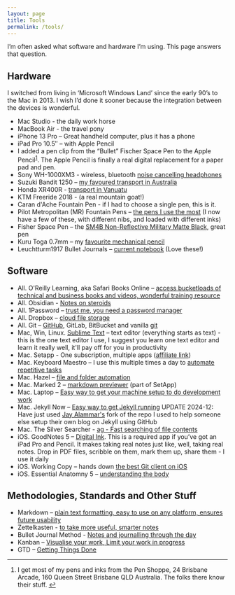 ```yaml
---
layout: page
title: Tools
permalink: /tools/
---
```


I’m often asked what software and hardware I’m using. This page answers that question.

## Hardware

I switched from living in ‘Microsoft Windows Land’ since the early 90’s to the Mac in 2013. I wish I’d done it sooner because the integration between the devices is wonderful.

- Mac Studio - the daily work horse
- MacBook Air - the travel pony
- iPhone 13 Pro – Great handheld computer, plus it has a phone
- iPad Pro 10.5″ – with Apple Pencil
- I added a pen clip from the “Bullet” Fischer Space Pen to the Apple Pencil<sup id="fnbl-20200522165741"><a href="#fn-20200522165741">1</a></sup>. The Apple Pencil is finally a real digital replacement for a paper pad and pen.
- Sony WH-1000XM3 - wireless, bluetooth [noise cancelling headphones](https://helpguide.sony.net/mdr/wh1000xm3/v1/en/contents/TP0001703149.html)
- Suzuki Bandit 1250 – [my favoured transport in Australia](https://www.instagram.com/p/2Nc9Ytnbfv/)
- Honda XR400R - [transport in Vanuatu](https://www.instagram.com/p/B8rq25MnWvx/)
- KTM Freeride 2018 - (a real mountain goat!)
- Caran d'Ache Fountain Pen - if I had to choose a single pen, this is it.
- Pilot Metropolitan (MR) Fountain Pens – [the pens I use the most](https://pilotpen.com.au/products/mr2-fountain/) (I now have a few of these, with different nibs, and loaded with different inks)
- Fisher Space Pen – the [SM4B Non-Reflective Military Matte Black](http://www.amazon.com/Fisher-NonReflective-Military-Cap-O-Matic-SM4B/dp/B001NXDFC8), great pen
- Kuru Toga 0.7mm – my [favourite mechanical pencil](http://www.jetpens.com/Uni-ball-Kuru-Toga-Mechanical-Pencil-Starter-Set-0.7-mm/pd/10372)
- Leuchtturm1917 Bullet Journals – [current notebook](https://www.leuchtturm1917.us/bullet-journal-5-3-4-x-8-1-4-in.html) (Love these!)


## Software

- All. O'Reilly Learning, aka Safari Books Online – [access bucketloads of technical and business books and videos, wonderful training resource](https://www.safaribooksonline.com/)
- All. Obsidian - [Notes on steroids](https://obsidian.md/)
- All. 1Password – [trust me, you need a password manager](https://agilebits.com/onepassword)
- All. Dropbox – [cloud file storage](https://www.dropbox.com/)
- All. Git – [GitHub](https://github.com/benhamilton), GitLab, BitBucket and vanilla [git](https://git-scm.com/book/en/v1/Getting-Started)
- Mac, Win, Linux. [Sublime Text](https://www.sublimetext.com/) – text editor (everything starts as text) - this is the one text editor I use, I suggest you learn one text editor and learn it really well, it'll pay off for you in productivity
- Mac. Setapp - One subscription, multiple apps ([affiliate link](https://go.setapp.com/invite/f324637e-6bb5-49ed-ab27-9dfff035e799))
- Mac. Keyboard Maestro – I use this multiple times a day to [automate repetitive tasks](http://www.keyboardmaestro.com/main/)
- Mac. Hazel – [file and folder automation](http://www.noodlesoft.com/hazel.php)
- Mac. Marked 2 – [markdown previewer](http://marked2app.com/) (part of SetApp)
- Mac. Laptop – [Easy way to get your machine setup to do development work](https://github.com/monfresh/laptop)
- Mac. Jekyll Now – [Easy way to get Jekyll running](https://github.com/barryclark/jekyll-now) UPDATE 2024-12: Have just used [Jay Alammar's](https://github.com/jalammar/jalammar.github.io) fork of the repo I used to help someone else setup their own blog on Jekyll using GitHub
- Mac. The Silver Searcher - [ag - Fast searching of file contents](https://github.com/ggreer/the_silver_searcher)
- iOS. GoodNotes 5 – [Digital Ink](http://www.goodnotesapp.com/). This is a required app if you’ve got an iPad Pro and Pencil. It makes taking real notes just like, well, taking real notes. Drop in PDF files, scribble on them, mark them up, share them - I use it daily
- iOS. Working Copy – hands down [the best Git client on iOS](https://workingcopyapp.com/)
- iOS. Essential Anatomny 5 – [understanding the body](https://3d4medical.com/apps/essential-anatomy-5)

## Methodologies, Standards and Other Stuff

- Markdown – [plain text formatting, easy to use on any platform, ensures future usability](http://daringfireball.net/projects/markdown/)
- Zettelkasten - [to take more useful, smarter notes](https://www.amazon.com.au/dp/1542866502/ref=cm_sw_em_r_mt_dp_3FP0PP3PHCE28HXQ81H7)
- Bullet Journal Method - [Notes and journalling through the day](https://bulletjournal.com/)
- Kanban – [Visualise your work, Limit your work in progress](https://www.atlassian.com/agile/kanban)
- GTD – [Getting Things Done](https://en.wikipedia.org/wiki/Getting_Things_Done)

<hr />

<ol>
    <li id="fn-20200522165741">
        <p>I get most of my pens and inks from the Pen Shoppe, 24 Brisbane Arcade, 160 Queen Street Brisbane QLD Australia. The folks there know their stuff. <a href="#fnbl-20200522165741" class="FootNoteBackLink" title="Jump back to footnote 1 in the text.">↩︎</a></p>
    </li>
</ol>
